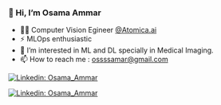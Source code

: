 ### 👋 Hi, I’m Osama Ammar
- 👨‍💻 Computer Vision Egineer [@Atomica.ai](https://atomica.ai/)
- ⚡ MLOps enthusiastic
- 👀 I’m interested in ML and DL specially in Medical Imaging.
- 📫 How to reach me : ossssamar@gmail.com


[![Linkedin: Osama_Ammar](https://img.shields.io/badge/-OsamaAmmar-blue?style=for-the-badge&logo=Linkedin&logoColor=white&link=https://www.linkedin.com/in/osama-ammar-msc-140284111/)](https://www.linkedin.com/in/osama-ammar-msc-140284111/)

[![Linkedin: Osama_Ammar](https://img.shields.io/badge/-Research-green?style=for-the-badge&logo=google&logoColor=white&link=https://www.researchgate.net/profile/Osama-Hanafy-2/stats)](https://www.researchgate.net/profile/Osama-Hanafy-2/stats)
